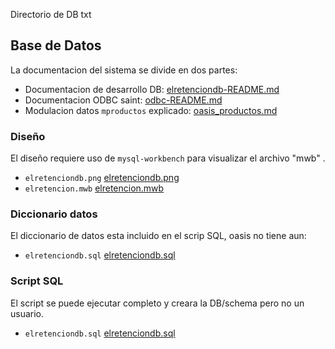 
Directorio de DB txt

## Base de Datos

La documentacion del sistema se divide en dos partes:

* Documentacion de desarrollo DB: [elretenciondb-README.md](elretenciondb-README.md)
* Documentacion ODBC saint: [odbc-README.md](odbc-README.md)
* Modulacion datos `mproductos` explicado: [oasis_productos.md](oasis_productos.md)

### Diseño

El diseño requiere uso de `mysql-workbench` para visualizar el archivo "mwb" .

* `elretenciondb.png` [elretenciondb.png](elretenciondb.png)
* `elretencion.mwb` [elretencion.mwb](elretencion.mwb)

### Diccionario datos

El diccionario de datos esta incluido en el scrip SQL, oasis no tiene aun:

* `elretenciondb.sql` [elretenciondb.sql](elretenciondb.sql)

### Script SQL

El script se puede ejecutar completo y creara la DB/schema pero no un usuario.

* `elretenciondb.sql` [elretenciondb.sql](elretenciondb.sql)


